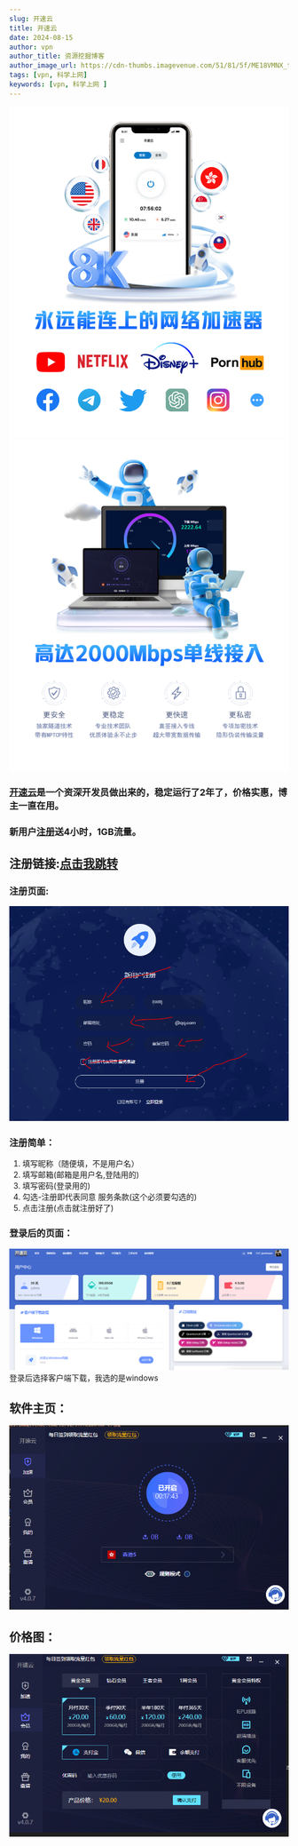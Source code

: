 ```yaml
---
slug: 开速云
title: 开速云
date: 2024-08-15
author: vpn
author_title: 资源挖掘博客
author_image_url: https://cdn-thumbs.imagevenue.com/51/81/5f/ME18VMNX_t.jpg
tags: [vpn, 科学上网]
keywords: [vpn, 科学上网 ]
---
```

![](./img/swiper.png)
![](./img/swiper1.png)

### [开速云](https://kaisuyun.com/auth/register?code=8WRj)是一个资深开发员做出来的，稳定运行了2年了，价格实惠，博主一直在用。

### 新用户[注册](https://kaisuyun.com/auth/register?code=8WRj)送4小时，1GB流量。

## 注册链接:[点击我跳转](https://kaisuyun.com/auth/register?code=8WRj)
### 注册页面:
![](./img/zhuce.png)

### 注册简单：
1. 填写昵称（随便填，不是用户名）
2. 填写邮箱(邮箱是用户名,登陆用的)
3. 填写密码(登录用的)
4. 勾选-注册即代表同意 服务条款(这个必须要勾选的)
5. 点击注册(点击就注册好了)

### 登录后的页面：
![](./img/httpzhuye.png)
登录后选择客户端下载，我选的是windows

## 软件主页：
![](./img/zhuye.png)

## 价格图：
![](./img/jiage.png)












